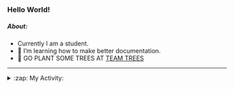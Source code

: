 ### Hello World!

##### About:
- Currently I am a student.
- 🌱 I’m learning how to make better documentation.
- 🌱 GO PLANT SOME TREES AT [TEAM TREES](https://teamtrees.org/)

---
<details>
  <summary>:zap: My Activity:</summary>
  
<!--START_SECTION:waka-->
![Code Time](http://img.shields.io/badge/Code%20Time-1%2C123%20hrs%2025%20mins-blue)

**I'm a Night 🦉** 

```text
🌞 Morning                1034 commits        ██░░░░░░░░░░░░░░░░░░░░░░░   07.94 % 
🌆 Daytime                4932 commits        █████████░░░░░░░░░░░░░░░░   37.88 % 
🌃 Evening                3731 commits        ███████░░░░░░░░░░░░░░░░░░   28.66 % 
🌙 Night                  3322 commits        ██████░░░░░░░░░░░░░░░░░░░   25.52 % 
```
📅 **I'm Most Productive on Wednesday** 

```text
Monday                   2077 commits        ████░░░░░░░░░░░░░░░░░░░░░   15.95 % 
Tuesday                  1583 commits        ███░░░░░░░░░░░░░░░░░░░░░░   12.16 % 
Wednesday                3072 commits        ██████░░░░░░░░░░░░░░░░░░░   23.60 % 
Thursday                 1452 commits        ███░░░░░░░░░░░░░░░░░░░░░░   11.15 % 
Friday                   1240 commits        ██░░░░░░░░░░░░░░░░░░░░░░░   09.52 % 
Saturday                 1209 commits        ██░░░░░░░░░░░░░░░░░░░░░░░   09.29 % 
Sunday                   2386 commits        █████░░░░░░░░░░░░░░░░░░░░   18.33 % 
```


📊 **This Week I Spent My Time On** 

```text
🔥 Editors: 
VS Code                  1 hr 52 mins        █████████████████████████   100.00 % 

🐱‍💻 Projects: 
praise                   1 hr 21 mins        ██████████████████░░░░░░░   72.48 % 
discord-bot              30 mins             ███████░░░░░░░░░░░░░░░░░░   26.86 % 
CSF22                    0 secs              ░░░░░░░░░░░░░░░░░░░░░░░░░   00.66 % 
```


 Last Updated on 20/05/2023 08:07:35 UTC
<!--END_SECTION:waka-->
</details>
